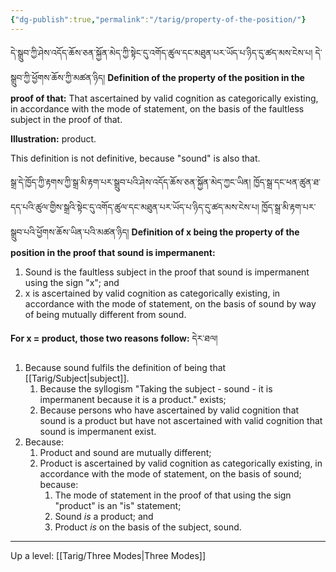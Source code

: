 ```yaml
---
{"dg-publish":true,"permalink":"/tarig/property-of-the-position/"}
---
```


དེ་སྒྲུབ་ཀྱི་ཤེས་འདོད་ཆོས་ཅན་སྐྱོན་མེད་ཀྱི་སྟེང་དུ་འགོད་ཚུལ་དང་མཐུན་པར་ཡོད་པ་ཉིད་དུ་ཚད་མས་ངེས་པ། དེ་སྒྲུབ་ཀྱི་ཕྱོགས་ཆོས་ཀྱི་མཚན་ཉིད།
**Definition of the property of the position in the proof of that:**
That ascertained by valid cognition as categorically existing, in accordance with the mode of statement, on the basis of the faultless subject in the proof of that.

**Illustration:** product.

This definition is not definitive, because "sound" is also that.

སྒྲ་དེ་ཁྱོད་ཀྱི་རྟགས་ཀྱི་སྒྲ་མི་རྟག་པར་སྒྲུབ་པའི་ཤེས་འདོད་ཆོས་ཅན་སྐྱོན་མེད་ཀྱང་ཡིན། ཁྱོད་སྒྲ་དང་ཕན་ཚུན་ཐ་དད་པའི་ཚུལ་གྱིས་སྒྲའི་སྟེང་དུ་འགོད་ཚུལ་དང་མཐུན་པར་ཡོད་པ་ཉིད་དུ་ཚད་མས་ངེས་པ། ཁྱོད་སྒྲ་མི་རྟག་པར་སྒྲུབ་པའི་ཕྱོགས་ཆོས་ཡིན་པའི་མཚན་ཉིད།
**Definition of x being the property of the position in the proof that sound is impermanent:**
1. Sound is the faultless subject in the proof that sound is impermanent using the sign "x"; and
2. x is ascertained by valid cognition as categorically existing, in accordance with the mode of statement, on the basis of sound by way of being mutually different from sound.

**For x = product, those two reasons follow:** དེར་ཐལ།
1. Because sound fulfils the definition of being that [[Tarig/Subject\|subject]].
	1. Because the syllogism "Taking the subject - sound - it is impermanent because it is a product." exists;
	2. Because persons who have ascertained by valid cognition that sound is a product but have not ascertained with valid cognition that sound is impermanent exist.
2. Because:
	1. Product and sound are mutually different;
	2. Product is ascertained by valid cognition as categorically existing, in accordance with the mode of statement, on the basis of sound; because:
		1. The mode of statement in the proof of that using the sign "product" is an "is" statement;
		2. Sound *is* a product; and
		3. Product *is* on the basis of the subject, sound.



---
Up a level: [[Tarig/Three Modes\|Three Modes]]